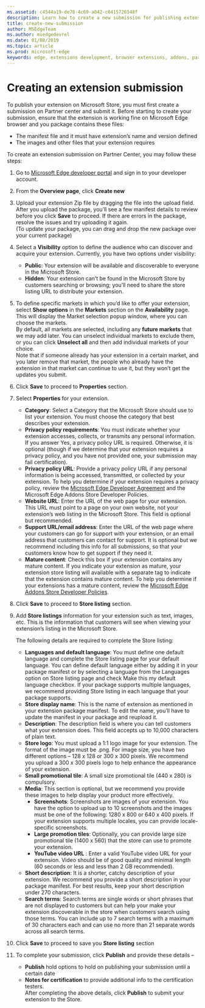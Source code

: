 ```yaml
---
ms.assetid: c4544a19-de78-4c69-a042-c0415726548f
description: Learn how to create a new submission for publishing extension on Microsoft Edge Addons Store.
title: create-new-submission
author: MSEdgeTeam
ms.author: msedgedevrel
ms.date: 01/08/2019
ms.topic: article
ms.prod: microsoft-edge
keywords: edge, extensions development, browser extensions, addons, partner center, developer
---
```

# Creating an extension submission

To publish your extension on Microsoft Store, you must first create a submission on Partner center and submit it.
Before starting to create your submission, ensure that the extension is working fine on Microsoft Edge browser and you package contains these files:  
- The manifest file and it must have extension’s name and version defined
- The images and other files that your extension requires  
  

To create an extension submission on Partner Center, you may follow these steps:
  
1. Go to [Microsoft Edge developer portal] and sign in to your developer account.
2. From the **Overview page**, click **Create new**
3. Upload your extension Zip file by dragging the file into the upload field.
After you upload the package, you’ll see a few manifest details to review before you click **Save** to proceed. If there are errors in the package, resolve the issues and try uploading it again.  
(To update your package, you can drag and drop the new package over your current package)

4. Select a **Visibility** option to define the audience who can discover and acquire your extension. Currently, you have two options under visibility:  

    - **Public**: Your extension will be available and discoverable to everyone in the Microsoft Store.
    - **Hidden**: Your extension can’t be found in the Microsoft Store by customers searching or browsing; you’ll need to share the store listing URL to distribute your extension.

5. To define specific markets in which you’d like to offer your extension, select **Show options** in the **Markets** section on the **Availability** page. This will display the Market selection popup window, where you can choose the markets.  
By default, all markets are selected, including any **future markets** that we may add later. You can unselect individual markets to exclude them, or you can click **Unselect all** and then add individual markets of your choice.  
Note that if someone already has your extension in a certain market, and you later remove that market, the people who already have the extension in that market can continue to use it, but they won’t get the updates you submit.  

6. Click **Save** to proceed to **Properties** section.
7. Select **Properties** for your extension.  

    - **Category**: Select a Category that the Microsoft Store should use to list your extension. You must choose the category that best describes your extension.
    - **Privacy policy requirements**: You must indicate whether your extension accesses, collects, or transmits any personal information. If you answer Yes, a privacy policy URL is required. Otherwise, it is optional (though if we determine that your extension requires a privacy policy, and you have not provided one, your submission may fail certification).
    - **Privacy policy URL**: Provide a privacy policy URL if any personal information is being accessed, transmitted, or collected by your extension. To help you determine if your extension requires a privacy policy, review the [Microsoft Edge Developer Agreement] and the Microsoft Edge Addons Store Developer Policies.
    - **Website URL**: Enter the URL of the web page for your extension. This URL must point to a page on your own website, not your extension’s web listing in the Microsoft Store. This field is optional but recommended.
    - **Support URL/email address**: Enter the URL of the web page where your customers can go for support with your extension, or an email address that customers can contact for support. It is optional but we recommend including this info for all submissions, so that your customers know how to get support if they need it.
    - **Mature content**:  Check this box if your extension contains any mature content. If you indicate your extension as mature, your extension store listing will available with a separate tag to indicate that the extension contains mature content. To help you determine if your extensions has a mature content, review the [Microsoft Edge Addons Store Developer Policies].

8. Click **Save** to proceed to **Store listing** section.
9. Add **Store listings** information for your extension such as text, images, etc. This is the information that customers will see when viewing your extension’s listing in the Microsoft Store.  

    The following details are required to complete the Store listing:  

    - **Languages and default language**: You must define one default language and complete the Store listing page for your default language. You can define default language either by adding it in your package manifest or by selecting a language from the Languages option on Store listing page and check Make this my default language checkbox. If your package supports multiple languages, we recommend providing Store listing in each language that your package supports.  
    - **Store display name**: This is the name of extension as mentioned in your extension package manifest. To edit the name, you’ll have to update the manifest in your package and reupload it.  
    - **Description**: The description field is where you can tell customers what your extension does. This field accepts up to 10,000 characters of plain text.  
    - **Store logo**: You must upload a 1:1 logo image for your extension. The format of the image must be .png. For image size, you have two different options – 128 x 128 or 300 x 300 pixels. We recommend you upload a 300 x 300 pixels logo to help enhance the appearance of your extension.  
    - **Small promotional tile**: A small size promotional tile (440 x 280) is compulsory.  
    - **Media**: This section is optional, but we recommend you provide these images to help display your product more effectively.  
        - **Screenshots**: Screenshots are images of your extension. You have the option to upload up to 10 screenshots and the images must be one of the following: 1280 x 800 or 640 x 400 pixels. If your extension supports multiple locales, you can provide locale-specific screenshots.
        - **Large promotion tiles**: Optionally, you can provide large size promotional tile (1400 x 560) that the store can use to promote your extension.  
        - **YouTube video URL** : Enter a valid YouTube video URL for your extension. Video should be of good quality and minimal length (60 seconds or less and less than 2 GB recommended).  
    - **Short description**: It is a shorter, catchy description of your extension. We recommend you provide a short description in your package manifest. For best results, keep your short description under 270 characters.  
    - **Search terms**: Search terms are single words or short phrases that are not displayed to customers but can help your make your extension discoverable in the store when customers search using those terms. You can include up to 7 search terms with a maximum of 30 characters each and can use no more than 21 separate words across all search terms.  
10. Click **Save** to proceed to save you **Store listing** section
11. To complete your submission, click **Publish** and provide these details –
    - **Publish** hold options to hold on publishing your submission until a certain date
    - **Notes for certification** to provide additional info to the certification testers.  
    After completing the above details, click **Publish** to submit your extension to the Store.

[Microsoft Edge developer portal]: https://www.bing.com/
[Microsoft Edge Developer Agreement]: https://www.bing.com/
[Microsoft Edge Addons Store Developer Policies]: https://www.bing.com/
